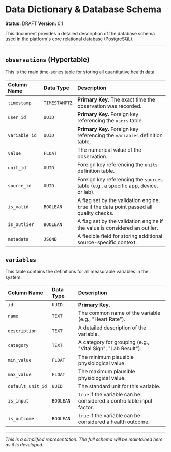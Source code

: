 # Data Dictionary & Database Schema

**Status:** DRAFT
**Version:** 0.1

This document provides a detailed description of the database schema used in the platform's core relational database (PostgreSQL).

---

## `observations` (Hypertable)

This is the main time-series table for storing all quantitative health data.

| Column Name | Data Type | Description |
| :--- | :--- | :--- |
| `timestamp` | `TIMESTAMPTZ` | **Primary Key.** The exact time the observation was recorded. |
| `user_id` | `UUID` | **Primary Key.** Foreign key referencing the `users` table. |
| `variable_id` | `UUID` | **Primary Key.** Foreign key referencing the `variables` definition table. |
| `value` | `FLOAT` | The numerical value of the observation. |
| `unit_id` | `UUID` | Foreign key referencing the `units` definition table. |
| `source_id` | `UUID` | Foreign key referencing the `sources` table (e.g., a specific app, device, or lab). |
| `is_valid` | `BOOLEAN` | A flag set by the validation engine. `true` if the data point passed all quality checks. |
| `is_outlier`| `BOOLEAN` | A flag set by the validation engine if the value is considered an outlier. |
| `metadata` | `JSONB` | A flexible field for storing additional source-specific context. |

## `variables`

This table contains the definitions for all measurable variables in the system.

| Column Name | Data Type | Description |
| :--- | :--- | :--- |
| `id` | `UUID` | **Primary Key.** |
| `name` | `TEXT` | The common name of the variable (e.g., "Heart Rate"). |
| `description`| `TEXT` | A detailed description of the variable. |
| `category` | `TEXT` | A category for grouping (e.g., "Vital Sign", "Lab Result"). |
| `min_value` | `FLOAT` | The minimum plausible physiological value. |
| `max_value` | `FLOAT` | The maximum plausible physiological value. |
| `default_unit_id` | `UUID` | The standard unit for this variable. |
| `is_input` | `BOOLEAN`| `true` if the variable can be considered a controllable input factor. |
| `is_outcome`| `BOOLEAN` | `true` if the variable can be considered a health outcome. |

---
*This is a simplified representation. The full schema will be maintained here as it is developed.* 